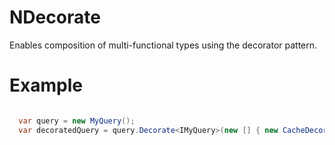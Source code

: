 NDecorate
=====

Enables composition of multi-functional types using the decorator pattern.

Example
=====

```C#

  var query = new MyQuery();
  var decoratedQuery = query.Decorate<IMyQuery>(new [] { new CacheDecorator(), new LogDecorator() });

```